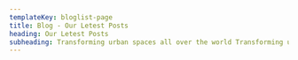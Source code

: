 ```yaml
---
templateKey: bloglist-page
title: Blog - Our Letest Posts
heading: Our Letest Posts
subheading: Transforming urban spaces all over the world Transforming urban spaces all over the world
---
```

